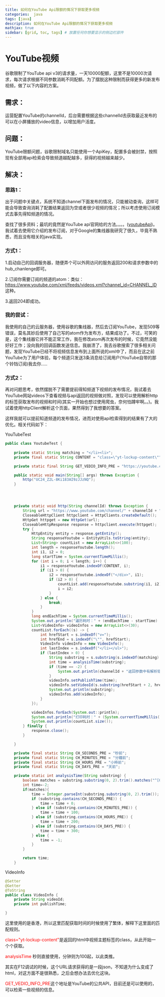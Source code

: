 ```yaml
---
title: 如何在YouTube Api限额的情况下获取更多视频
categories:  java
tags: [java] 
description: 如何在YouTube Api限额的情况下获取更多视频
mathjax: true
sidebar: [grid, toc, tags] # 放置任何你想要显示的侧边栏部件
---
```


# YouTube视频



谷歌限制了YouTube api v3的请求量，一天10000配额，这里不是10000次请求，每次请求根据不同参数消耗不同配额。为了摆脱这种限制而获得更多的新发布视频，做了以下内容的方案。



## 需求：

运营配置YouTube的channelId，后台需要根据这些channelId去获取最近发布的可以在小屏播放的video信息，以增加用户活度。

## 问题：

YouTube限额问题，谷歌限制域名只能使用一个ApiKey，配置多会被封禁，按照现有全部用api检索会导致频道越配越多，获得的视频越来越少。



## 解决：



### 思路1：

出于问题中关键点，系统不知道channel下面发布的情况，只能被动查询，这样可能会导致查询消耗了配置结果返回为空或者很少视频的情况；所以考虑使用订阅模式去事先得知频道的情况。

查找了很多资料；最坑的竟然是YouTube api官网给的方法。。。。([youtubeApi](https://developers.google.com/youtube/v3/getting-started))。我试着去使用它介绍的发布订阅，对于Google的集线器我研究了很久，毕竟不熟悉，而且没有相关的java实现。

### 方式1：

1.启动自己的回调服务器，随便弄个可以外网访问的服务返回200和请求参数中的hub_chanlenge即可。

2.订阅你需要订阅的频道的atom：类似：https://www.youtube.com/xml/feeds/videos.xml?channel_id=CHANNEL_ID 这种。

3.返回204即成功。



### 我的尝试：

我使用的自己的云服务器，使用谷歌的集线器，然后去订阅YouTube，发现509等错误，莫名其妙后使用了自己写的atom作为发布方，结果成功了。不过，可笑的是，这个集线器它并不能正常工作，我在修改atom再次发布的时候，它竟然没能好好工作；没向我的回调函数发送信息。我崩溃了，我去谷歌搜索了很多相关问题，发现YouTube已经不将视频信息发布到上面所说的xml中了，而且在这之前YouTube为了用户体验，每个频道只发送3条消息给订阅用户(YouTube自带的那个铃铛订阅)我去你.....



### 方式2：

再对问题思考，依然摆脱不了需要提前得知频道下视频的发布情况，我试着去YouTube网站videos下查看视频与api返回的视频做对照，发现可以使用解析http的标签获取发布的视频和时间(其实一开始也想过使用爬虫，奈何怕蹲牢啊。。)。我试着使用httpClient解析这个页面，果然得到了我想要的答案。

这样我就可以提前知道频道的发布情况，进而对使用api检索得到的结果有了大的优化。相关代码如下：



YouTubeTest

```java
public class YoutubeTest {
  
    private static String matching = "</li><li>";
    private final static String CONTENT = "class=\"yt-lockup-content\"";

    private static final String GET_VEDIO_INFO_PRE = "https://youtube.com/get_video_info?video_id=";

    public static void main(String[] args) throws Exception {
        http("UC24_Z2L-8Ki183AI9zJJzNQ");
    }




    private static void http(String channelId) throws Exception {
        String url = "https://www.youtube.com/channel/" + channelId + "/videos";
        CloseableHttpClient httpclient = HttpClients.createDefault();
        HttpGet httpget = new HttpGet(url);
        CloseableHttpResponse response = httpclient.execute(httpget);
        try {
            HttpEntity entity = response.getEntity();
            String responseYoutube = EntityUtils.toString(entity);
            List<String> countList = new ArrayList<>(100);
            int length = responseYoutube.length();
            int i1, i2 = 0;
            long startTime = System.currentTimeMillis();
            for (int i = 0; i < length; i++) {
                i1 = responseYoutube.indexOf(CONTENT, i);
                if (i1 > 0) {
                    i2 = responseYoutube.indexOf("</div>", i1);
                    if (i2 > 0) {
                        countList.add(responseYoutube.substring(i1, i2));
                        i = i2;
                    }
                } else {
                    break;
                }
            }
            long endEachTime = System.currentTimeMillis();
            System.out.println("遍历耗时：" + (endEachTime - startTime) + "ms");
            List<VideoInfo> videoInfos = new ArrayList<>(30);
            countList.forEach((s) -> {
                int hrefStart = s.indexOf("v=");
                int hrefEnd = s.indexOf("\"", hrefStart);
                VideoInfo videoInfo = new VideoInfo();
                int lastIndex = s.indexOf("</li></ul>");
                if (lastIndex > 0) {
                    String substring = s.substring(s.indexOf(matching) + matching.length(), s.indexOf("</li></ul>"));
                    int time = analysisTime(substring);
                    if (time == -2) {
                        System.out.println(channelId + "返回参数中有解析错误的html标签:" + s);
                    }
                    videoInfo.setPublishTime(time);
                    videoInfo.setVideoId(s.substring(hrefStart + 2, hrefEnd));
                    System.out.println(substring);
                    videoInfos.add(videoInfo);
                }
            });

            videoInfos.forEach(System.out::println);
            System.out.println("打印耗时：" + (System.currentTimeMillis() - endEachTime) + "ms");
            System.out.println(countList.size());
        } finally {
            response.close();
        }

    }

    private final static String CH_SECONDS_PRE = "秒前";
    private final static String CH_MINUTES_PRE = "分鐘前";
    private final static String CH_HOURS_PRE = "小時前";
    private final static String CH_DAYS_PRE = "天前";

    private static int analysisTime(String substring) {
        boolean matches = substring.substring(0, 2).trim().matches("^[0-9]*[1-9][0-9]*$");
        int time=-2;
        if(matches){
            time = Integer.parseInt(substring.substring(0, 2).trim());
            if (substring.contains(CH_SECONDS_PRE)) {
                time = time + 0;
            } else if (substring.contains(CH_MINUTES_PRE)) {
                time = time + 100;
            } else if (substring.contains(CH_HOURS_PRE)) {
                time = time + 200;
            } else if (substring.contains(CH_DAYS_PRE)) {
                time = time + 300;
            } else {
                time = -1;
            }
        }

        return time;
    }
```

VideoInfo

```java
@Setter
@Getter
@ToString
public class VideoInfo {
    private String videoId;
    private int publishTime;

}
```



这里使用的是香港，所以这里匹配获取时间的时候使用了繁体，解释下这里面的匹配规则。

<font color=red>class="yt-lockup-content"</font>是返回的html中视频主题标签的class，从此开始一个个获取。

<font color=red>analysisTime</font> 秒则直接使用，分钟则为100起，以此类推。

其实在F12调试的时候，这个URL请求获得的是一段json，不知道为什么变成了html，对这方面不是很熟悉，之后会想办法去优化这块。

<font color=red>GET_VEDIO_INFO_PRE</font>这个地址是YouTube的公共API，目前还是可以使用的，可以检索一些视频的信息。




